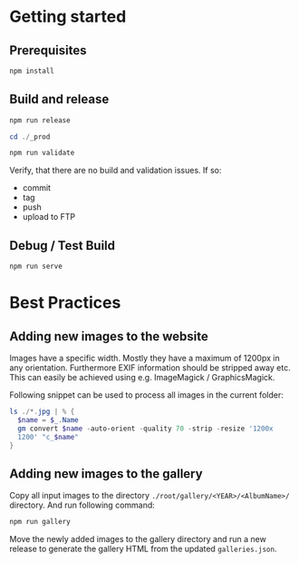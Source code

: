 # Getting started
## Prerequisites

```powershell
npm install
```

## Build and release

```powershell
npm run release

cd ./_prod

npm run validate
```

Verify, that there are no build and validation issues. If so:
- commit
- tag
- push
- upload to FTP

## Debug / Test Build

```powershell
npm run serve
```

# Best Practices
## Adding new images to the website
Images have a specific width. Mostly they have a maximum of 1200px in any orientation. Furthermore EXIF information should be stripped away etc. This can easily be achieved using e.g. ImageMagick / GraphicsMagick.

Following snippet can be used to process all images in the current folder:

```powershell
ls ./*.jpg | % {
  $name = $_.Name
  gm convert $name -auto-orient -quality 70 -strip -resize '1200x
  1200' "c_$name"
}
```

## Adding new images to the gallery

Copy all input images to the directory `./root/gallery/<YEAR>/<AlbumName>/` directory. And run following command:

```powershell
npm run gallery
```

Move the newly added images to the gallery directory and run a new release to generate the gallery HTML from the updated `galleries.json`.
